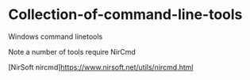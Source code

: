 # Collection-of-command-line-tools
Windows command linetools

Note a number of tools require NirCmd

[NirSoft nircmd]https://www.nirsoft.net/utils/nircmd.html
